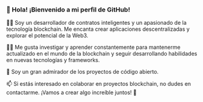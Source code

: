 ### 👋 Hola! ¡Bienvenido a mi perfil de GitHub!

👨‍💻 Soy un desarrollador de contratos inteligentes y un apasionado de la tecnología blockchain. Me encanta crear aplicaciones descentralizadas y explorar el potencial de la Web3.

👨‍🎓 Me gusta investigar y aprender constantemente para mantenerme actualizado en el mundo de la blockchain y seguir desarrollando habilidades en nuevas tecnologías y frameworks.

🌟 Soy un gran admirador de los proyectos de código abierto.

📫 Si estás interesado en colaborar en proyectos blockchain, no dudes en contactarme. ¡Vamos a crear algo increíble juntos! 🚀
